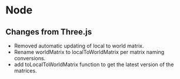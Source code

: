 # Node

## Changes from Three.js

* Removed automatic updating of local to world matrix.
* Rename worldMatrix to localToWorldMatrix per matrix naming conversions.
* add toLocalToWorldMatrix function to get the latest version of the matrices.

